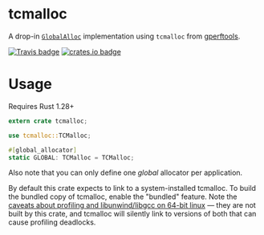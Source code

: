 tcmalloc
========

A drop-in [`GlobalAlloc`][1] implementation using `tcmalloc` from [gperftools][2].

[![Travis badge](https://travis-ci.org/jmcomets/tcmalloc-rs.svg?branch=master)](https://travis-ci.org/jmcomets/tcmalloc-rs)
[![crates.io badge](https://img.shields.io/crates/v/tcmalloc.svg)](https://crates.io/crates/tcmalloc)

# Usage

Requires Rust 1.28+

```rust
extern crate tcmalloc;

use tcmalloc::TCMalloc;

#[global_allocator]
static GLOBAL: TCMalloc = TCMalloc;
```

Also note that you can only define one *global* allocator per application.

By default this crate expects to link to a system-installed tcmalloc. To build
the bundled copy of tcmalloc, enable the "bundled" feature. Note the [caveats
about profiling and libunwind/libgcc on 64-bit linux][4] &mdash; they are not
built by this crate, and tcmalloc will silently link to versions of both that
can cause profiling deadlocks.



[1]: https://doc.rust-lang.org/nightly/core/alloc/trait.GlobalAlloc.html
[2]: https://github.com/gperftools/gperftools
[3]: https://doc.rust-lang.org/nightly/unstable-book/language-features/global-allocator.html
[4]: https://github.com/gperftools/gperftools/blob/master/INSTALL#L33
